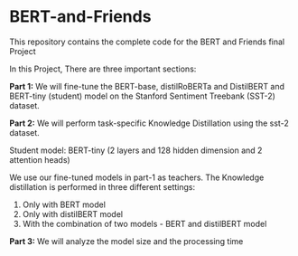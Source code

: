 # BERT-and-Friends
This repository contains the complete code for the BERT and Friends final Project

In this Project, There are three important sections:

**Part 1:** We will fine-tune the BERT-base, distilRoBERTa and DistilBERT and BERT-tiny (student) model on the Stanford Sentiment Treebank (SST-2) dataset.

**Part 2:** We will perform task-specific Knowledge Distillation using the sst-2 dataset.

Student model: BERT-tiny (2 layers and 128 hidden dimension and 2 attention heads)

We use our fine-tuned models in part-1 as teachers. The Knowledge distillation is performed in three different settings:

1.   Only with BERT model
2.   Only with distilBERT model
3.   With the combination of two models - BERT and distilBERT model 

**Part 3:** We will analyze the model size and the processing time
